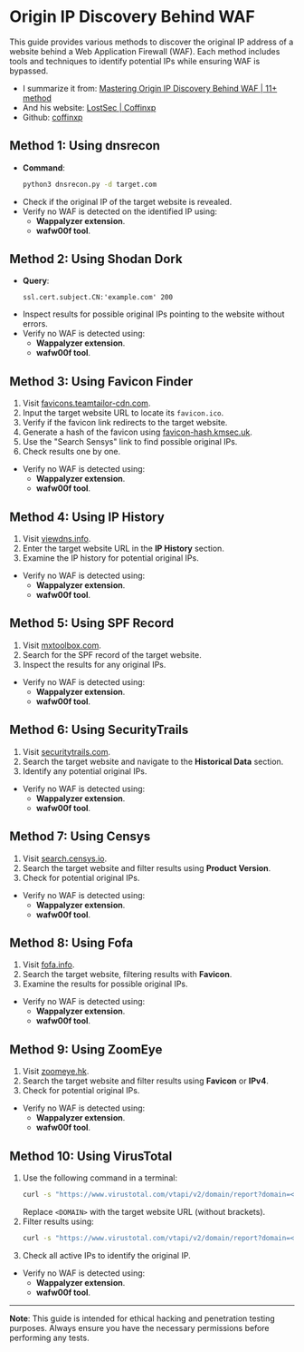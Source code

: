 # Origin IP Discovery Behind WAF

This guide provides various methods to discover the original IP address of a website behind a Web Application Firewall (WAF). Each method includes tools and techniques to identify potential IPs while ensuring WAF is bypassed.

- I summarize it from: [Mastering Origin IP Discovery Behind WAF | 11+ method](https://youtu.be/R3hmZpkvCmc?si=1a-ZsnKlYqj406Oz)
- And his website: [LostSec | Coffinxp](https://lostsec.xyz/)
- Github: [coffinxp](https://github.com/coffinxp)

## Method 1: Using dnsrecon
- **Command**:
  ```bash
  python3 dnsrecon.py -d target.com
  ```
- Check if the original IP of the target website is revealed.
- Verify no WAF is detected on the identified IP using:
  - **Wappalyzer extension**.
  - **wafw00f tool**.

## Method 2: Using Shodan Dork
- **Query**:
  ```
  ssl.cert.subject.CN:'example.com' 200
  ```
- Inspect results for possible original IPs pointing to the website without errors.
- Verify no WAF is detected using:
  - **Wappalyzer extension**.
  - **wafw00f tool**.

## Method 3: Using Favicon Finder
1. Visit [favicons.teamtailor-cdn.com](https://favicons.teamtailor-cdn.com).
2. Input the target website URL to locate its `favicon.ico`.
3. Verify if the favicon link redirects to the target website.
4. Generate a hash of the favicon using [favicon-hash.kmsec.uk](https://favicon-hash.kmsec.uk).
5. Use the "Search Sensys" link to find possible original IPs.
6. Check results one by one.
- Verify no WAF is detected using:
  - **Wappalyzer extension**.
  - **wafw00f tool**.

## Method 4: Using IP History
1. Visit [viewdns.info](https://viewdns.info/).
2. Enter the target website URL in the **IP History** section.
3. Examine the IP history for potential original IPs.
- Verify no WAF is detected using:
  - **Wappalyzer extension**.
  - **wafw00f tool**.

## Method 5: Using SPF Record
1. Visit [mxtoolbox.com](https://mxtoolbox.com/).
2. Search for the SPF record of the target website.
3. Inspect the results for any original IPs.
- Verify no WAF is detected using:
  - **Wappalyzer extension**.
  - **wafw00f tool**.

## Method 6: Using SecurityTrails
1. Visit [securitytrails.com](https://securitytrails.com/).
2. Search the target website and navigate to the **Historical Data** section.
3. Identify any potential original IPs.
- Verify no WAF is detected using:
  - **Wappalyzer extension**.
  - **wafw00f tool**.

## Method 7: Using Censys
1. Visit [search.censys.io](https://search.censys.io/).
2. Search the target website and filter results using **Product Version**.
3. Check for potential original IPs.
- Verify no WAF is detected using:
  - **Wappalyzer extension**.
  - **wafw00f tool**.

## Method 8: Using Fofa
1. Visit [fofa.info](https://en.fofa.info/).
2. Search the target website, filtering results with **Favicon**.
3. Examine the results for possible original IPs.
- Verify no WAF is detected using:
  - **Wappalyzer extension**.
  - **wafw00f tool**.

## Method 9: Using ZoomEye
1. Visit [zoomeye.hk](https://www.zoomeye.hk/).
2. Search the target website and filter results using **Favicon** or **IPv4**.
3. Check for potential original IPs.
- Verify no WAF is detected using:
  - **Wappalyzer extension**.
  - **wafw00f tool**.

## Method 10: Using VirusTotal
1. Use the following command in a terminal:
   ```bash
   curl -s "https://www.virustotal.com/vtapi/v2/domain/report?domain=<DOMAIN>&apikey=<api_key>" | jq -r '.. | .ip_address? // empty' | grep -Eo '([0-9]{1,3}\.){3}[0-9]{1,3}'
   ```
   Replace `<DOMAIN>` with the target website URL (without brackets).
2. Filter results using:
   ```bash
   curl -s "https://www.virustotal.com/vtapi/v2/domain/report?domain=<DOMAIN>&apikey=<api_key>" | jq -r '.. | .ip_address? // empty' | grep -Eo '([0-9]{1,3}\.){3}[0-9]{1,3}' | httpx-toolkit -sc -td -title -server
   ```
3. Check all active IPs to identify the original IP.
- Verify no WAF is detected using:
  - **Wappalyzer extension**.
  - **wafw00f tool**.

---

**Note**: This guide is intended for ethical hacking and penetration testing purposes. Always ensure you have the necessary permissions before performing any tests.

